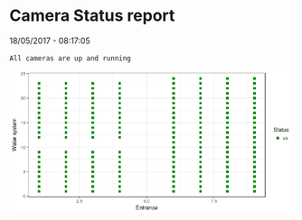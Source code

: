 Camera Status report
================
18/05/2017 - 08:17:05

    All cameras are up and running

![](camreport_files/figure-markdown_github/unnamed-chunk-2-1.png)
